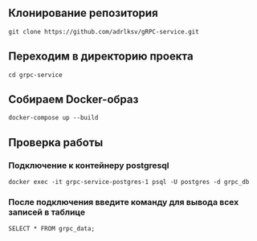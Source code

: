 ## Клонирование репозитория
```git clone https://github.com/adrlksv/gRPC-service.git```

## Переходим в директорию проекта
```cd grpc-service```

## Собираем Docker-образ
```docker-compose up --build```

## Проверка работы
### Подключение к контейнеру postgresql
```docker exec -it grpc-service-postgres-1 psql -U postgres -d grpc_db```

### После подключения введите команду для вывода всех записей в таблице
```SELECT * FROM grpc_data;```